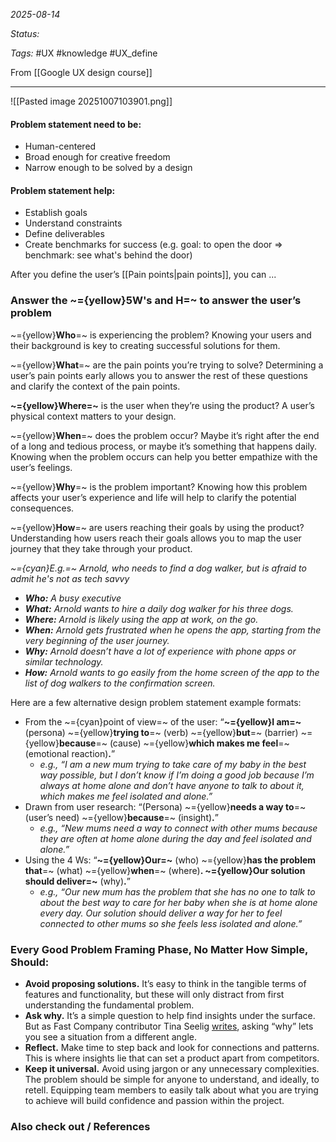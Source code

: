 *2025-08-14*

*Status:* 

*Tags:* #UX #knowledge #UX_define 

From [[Google UX design course]]

<hr>

![[Pasted image 20251007103901.png]]

#### Problem statement need to be:
- Human-centered
- Broad enough for creative freedom
- Narrow enough to be solved by a design

#### Problem statement help:
- Establish goals
- Understand constraints
- Define deliverables
- Create benchmarks for success (e.g. goal: to open the door => benchmark: see what's behind the door)

After you define the user’s [[Pain points|pain points]], you can ... 


### Answer the ~={yellow}5W's and H=~ to answer the user’s problem

~={yellow}**Who**=~ is experiencing the problem? Knowing your users and their background is key to creating successful solutions for them.

~={yellow}**What**=~ are the pain points you’re trying to solve? Determining a user’s pain points early allows you to answer the rest of these questions and clarify the context of the pain points.

**~={yellow}Where=~** is the user when they’re using the product? A user’s physical context matters to your design.

~={yellow}**When**=~ does the problem occur? Maybe it’s right after the end of a long and tedious process, or maybe it’s something that happens daily. Knowing when the problem occurs can help you better empathize with the user’s feelings. 

~={yellow}**Why**=~ is the problem important? Knowing how this problem affects your user’s experience and life will help to clarify the potential consequences.

~={yellow}**How**=~ are users reaching their goals by using the product? Understanding how users reach their goals allows you to map the user journey that they take through your product.

*~={cyan}E.g.=~ Arnold, who needs to find a dog walker, but is afraid to admit he's not as tech savvy*
 
- ***Who:** A busy executive*
- ***What:** Arnold wants to hire a daily dog walker for his three dogs.*
- ***Where:** Arnold is likely using the app at work, on the go.* 
- ***When:** Arnold gets frustrated when he opens the app, starting from the very beginning of the user journey.* 
- ***Why:** Arnold doesn’t have a lot of experience with phone apps or similar technology.* 
- ***How:** Arnold wants to go easily from the home screen of the app to the list of dog walkers to the confirmation screen.*


Here are a few alternative design problem statement example formats:

- From the ~={cyan}point of view=~ of the user: “**~={yellow}I am=~** (persona) ~={yellow}**trying to**=~ (verb) ~={yellow}**but**=~ (barrier) ~={yellow}**because**=~ (cause) ~={yellow}**which makes me feel**=~ (emotional reaction)**.**”
	- *e.g., “I am a new mum trying to take care of my baby in the best way possible, but I don’t know if I’m doing a good job because I’m always at home alone and don’t have anyone to talk to about it, which makes me feel isolated and alone.”*
- Drawn from user research: “(Persona) ~={yellow}**needs a way to**=~ (user’s need) ~={yellow}**because**=~ (insight)**.**”
    - *e.g., “New mums need a way to connect with other mums because they are often at home alone during the day and feel isolated and alone.”*
- Using the 4 Ws: “**~={yellow}Our=~** (who) ~={yellow}**has the problem that**=~ (what) ~={yellow}**when**=~ (where)**. ~={yellow}Our solution should deliver=~** (why)**.**”
    - *e.g., “Our new mum has the problem that she has no one to talk to about the best way to care for her baby when she is at home alone every day. Our solution should deliver a way for her to feel connected to other mums so she feels less isolated and alone.”*

### Every Good Problem Framing Phase, No Matter How Simple, Should:

- **Avoid proposing solutions.** It’s easy to think in the tangible terms of features and functionality, but these will only distract from first understanding the fundamental problem.
- **Ask why.** It’s a simple question to help find insights under the surface. But as Fast Company contributor Tina Seelig [writes](https://www.fastcompany.com/1672354/how-reframing-a-problem-unlocks-innovation), asking “why” lets you see a situation from a different angle.
- **Reflect.** Make time to step back and look for connections and patterns. This is where insights lie that can set a product apart from competitors.
- **Keep it universal.** Avoid using jargon or any unnecessary complexities. The problem should be simple for anyone to understand, and ideally, to retell. Equipping team members to easily talk about what you are trying to achieve will build confidence and passion within the project.


### Also check out / References